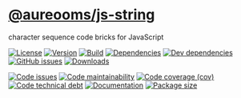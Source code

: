 [@aureooms/js-string](https://aureooms.github.io/js-string)
==

character sequence code bricks for JavaScript

[![License](https://img.shields.io/github/license/aureooms/js-string.svg)](https://raw.githubusercontent.com/aureooms/js-string/master/LICENSE)
[![Version](https://img.shields.io/npm/v/@aureooms/js-string.svg)](https://www.npmjs.org/package/@aureooms/js-string)
[![Build](https://img.shields.io/travis/aureooms/js-string/master.svg)](https://travis-ci.org/aureooms/js-string/branches)
[![Dependencies](https://img.shields.io/david/aureooms/js-string.svg)](https://david-dm.org/aureooms/js-string)
[![Dev dependencies](https://img.shields.io/david/dev/aureooms/js-string.svg)](https://david-dm.org/aureooms/js-string?type=dev)
[![GitHub issues](https://img.shields.io/github/issues/aureooms/js-string.svg)](https://github.com/aureooms/js-string/issues)
[![Downloads](https://img.shields.io/npm/dm/@aureooms/js-string.svg)](https://www.npmjs.org/package/@aureooms/js-string)

[![Code issues](https://img.shields.io/codeclimate/issues/aureooms/js-string.svg)](https://codeclimate.com/github/aureooms/js-string/issues)
[![Code maintainability](https://img.shields.io/codeclimate/maintainability/aureooms/js-string.svg)](https://codeclimate.com/github/aureooms/js-string/trends/churn)
[![Code coverage (cov)](https://img.shields.io/codecov/c/gh/aureooms/js-string/master.svg)](https://codecov.io/gh/aureooms/js-string)
[![Code technical debt](https://img.shields.io/codeclimate/tech-debt/aureooms/js-string.svg)](https://codeclimate.com/github/aureooms/js-string/trends/technical_debt)
[![Documentation](https://aureooms.github.io/js-string//badge.svg)](https://aureooms.github.io/js-string//source.html)
[![Package size](https://img.shields.io/bundlephobia/minzip/@aureooms/js-string)](https://bundlephobia.com/result?p=@aureooms/js-string)
